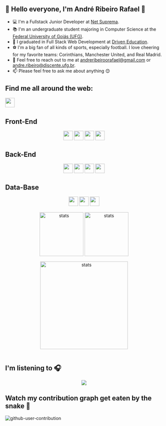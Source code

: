 ## 👋  Hello everyone, I'm André Ribeiro Rafael 👋

- 💻 I'm a Fullstack Junior Developer at <a href="https://netsupre.com.br/" target="_blank">Net Suprema</a>.
- 📚 I'm an undergraduate student majoring in Computer Science at the <a href="https://www.ufg.br/" target="_blank">Federal University of Goiás (UFG)</a>.
- 👀 I graduated in Full Stack Web Development at <a href="https://www.driven.com.br/" target="_blank">Driven Education</a>.
- ⚽ I'm a big fan of all kinds of sports, especially football. I love cheering for my favorite teams: Corinthians, Manchester United, and Real Madrid.
- 📧 Feel free to reach out to me at andreribeiroorafael@gmail.com or andre.ribeiro@discente.ufg.br.
- 📫 Please feel free to ask me about anything 😊

## Find me all around the web:
<a href="https://www.linkedin.com/in/iamandreribeiro/" target="blank"><img align="left" src="https://github.com/mishmanners/MishManners/blob/master/socials/transparent-Linkedin-logo-icon.png" alt="" height="30" /></a>
<br>
<br>
## Front-End
<div align="center">
  <img src="https://img.shields.io/badge/html5-282A36?style=for-the-badge&logo=html5&logoColor=78D9F9" height="30"/>
  <img src="https://img.shields.io/badge/css3-282A36?style=for-the-badge&logo=css3&logoColor=78D9F9" height="30"/>
  <img src="https://img.shields.io/badge/javascript-282A36?style=for-the-badge&logo=javascript&logoColor=78D9F9" height="30"/>
  <img src="https://img.shields.io/badge/react-282A36?style=for-the-badge&logo=react&logoColor=78D9F9" height="30"/>
</div>

## Back-End
<div align="center">
  <img src="https://img.shields.io/badge/php-282A36?style=for-the-badge&logo=php&logoColor=78D9F9" height="30"/>
  <img src="https://img.shields.io/badge/node.js-282A36?style=for-the-badge&logo=node.js&logoColor=78D9F9" height="30"/>
  <img src="https://img.shields.io/badge/TypeScript-282A36?style=for-the-badge&logo=typescript&logoColor=78D9F9" height="30"/>
  <img src="https://img.shields.io/badge/jest-282A36?style=for-the-badge&logo=jest&logoColor=78D9F9" height="30"/>
</div>

## Data-Base
<div align="center">
  <img src="https://img.shields.io/badge/postgres-282A36?style=for-the-badge&logo=postgresql&logoColor=78D9F9" height="30"/>
  <img src="https://img.shields.io/badge/MongoDB-282A36?style=for-the-badge&logo=mongodb&logoColor=78D9F9" height="30"/>
  <img src="https://img.shields.io/badge/Prisma-282A36?style=for-the-badge&logo=prisma&logoColor=78D9F9" height="30"/>
</div>

<br>
<div align="center">
  <img height="140em" align="center" alt="stats" src="https://github-readme-stats.vercel.app/api?username=iamandreribeiro&count_private=true&theme=dracula" height="400" />
  <img height="140em" align="center" alt="stats" src="https://github-readme-stats.vercel.app/api/top-langs/?username=iamandreribeiro&show_icons=true&layout=compact&theme=dracula" height="400" />
</div>

<br>
<div align="center">
<img height="280em" align="center" alt="stats" src="https://github-readme-streak-stats.herokuapp.com/?user=iamandreribeiro&theme=dracula" height="800"/>
</div>
<br>

## I'm listening to 🎧
<div align="center">
  <img src="https://spotify-github-profile.vercel.app/api/view?uid=ndr3ntc&cover_image=true&theme=novatorem" />
</div>

## Watch my contribution graph get eaten by the snake 🐍
![github-user-contribution](https://user-images.githubusercontent.com/110317372/193108933-446e6767-f48a-4f2e-896d-698c1d01cbc4.svg)

